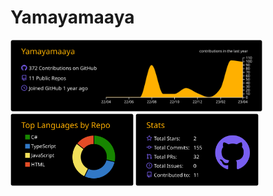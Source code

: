 # Yamayamaaya
<img width=80% src="https://raw.githubusercontent.com/Yamayamaaya/Yamayamaaya/main/profile-summary-card-output/vision_friendly_dark/0-profile-details.svg">
<img width=39% src="https://raw.githubusercontent.com/Yamayamaaya/Yamayamaaya/main/profile-summary-card-output/vision_friendly_dark/1-repos-per-language.svg">
<img width=39% src="https://raw.githubusercontent.com/Yamayamaaya/Yamayamaaya/main/profile-summary-card-output/vision_friendly_dark/3-stats.svg">

